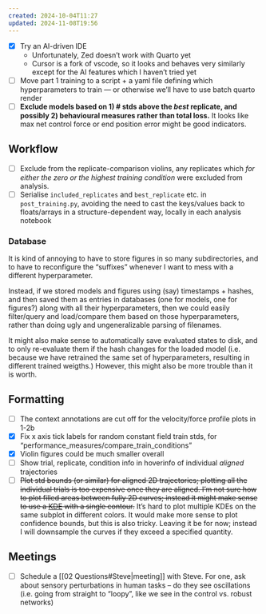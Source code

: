 ```yaml
---
created: 2024-10-04T11:27
updated: 2024-11-08T19:56
---
```


- [x] Try an AI-driven IDE
	- Unfortunately, Zed doesn’t work with Quarto yet
	- Cursor is a fork of vscode, so it looks and behaves very similarly except for the AI features which I haven’t tried yet
- [ ] Move part 1 training to a script + a yaml file defining which hyperparameters to train — or otherwise we’ll have to use batch quarto render 
- [ ] **Exclude models based on 1) # stds above the *best* replicate, and possibly 2) behavioural measures rather than total loss.** It looks like max net control force or end position error might be good indicators. 
## Workflow

- [ ] Exclude from the replicate-comparison violins, any replicates which *for either the zero or the highest training condition* were excluded from analysis.
- [ ] Serialise `included_replicates` and `best_replicate` etc. in `post_training.py`, avoiding the need to cast the keys/values back to floats/arrays in a structure-dependent way, locally in each analysis notebook

### Database

It is kind of annoying to have to store figures in so many subdirectories, and to have to reconfigure the “suffixes” whenever I want to mess with a different hyperparameter. 

Instead, if we stored models and figures using (say) timestamps + hashes, and then saved them as entries in databases (one for models, one for figures?) along with all their hyperparameters, then we could easily filter/query and load/compare them based on those hyperparameters, rather than doing ugly and ungeneralizable parsing of filenames.

It might also make sense to automatically save evaluated states to disk, and to only re-evaluate them if the hash changes for the loaded model (i.e. because we have retrained the same set of hyperparameters, resulting in different trained weigths.) However, this might also be more trouble than it is worth.

## Formatting

- [ ] The context annotations are cut off for the velocity/force profile plots in 1-2b
- [x] Fix x axis tick labels for random constant field train stds, for “performance_measures/compare_train_conditions”
- [x] Violin figures could be much smaller overall
- [ ] Show trial, replicate, condition info in hoverinfo of individual *aligned* trajectories
- [ ] ~~Plot std bounds (or similar) for aligned 2D trajectories; plotting all the individual trials is too expensive once they are aligned. I’m not sure how to plot filled areas between fully 2D curves; instead it might make sense to use a [KDE](https://plotly.com/python/2d-histogram-contour/) with a single contour.~~ It’s hard to plot multiple KDEs on the same subplot in different colors. It would make more sense to plot confidence bounds, but this is also tricky. Leaving it be for now; instead I will downsample the curves if they exceed a specified quantity.

## Meetings

- [ ] Schedule a [[02 Questions#Steve|meeting]] with Steve. For one, ask about sensory perturbations in human tasks – do they see oscillations (i.e. going from straight to “loopy”, like we see in the control vs. robust networks)